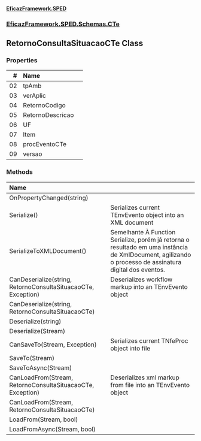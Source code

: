 #### [EficazFramework.SPED](EficazFrameworkSPED.md 'EficazFramework SPED')
### [EficazFramework.SPED.Schemas.CTe](EficazFramework.SPED.Schemas.CTe.md 'EficazFramework.SPED.Schemas.CTe')

## RetornoConsultaSituacaoCTe Class
### Properties

| # | Name | |
| ---: | :--- | :--- |
| 02 | tpAmb |  |
| 03 | verAplic |  |
| 04 | RetornoCodigo |  |
| 05 | RetornoDescricao |  |
| 06 | UF |  |
| 07 | Item |  |
| 08 | procEventoCTe |  |
| 09 | versao |  |
### Methods

| Name | |
| :--- | :--- |
| OnPropertyChanged(string) |  |
| Serialize() | Serializes current TEnvEvento object into an XML document |
| SerializeToXMLDocument() | Semelhante À Function Serialize, porém já retorna o resultado            em uma instância de XmlDocument, agilizando o processo de assinatura            digital dos eventos. |
| CanDeserialize(string, RetornoConsultaSituacaoCTe, Exception) | Deserializes workflow markup into an TEnvEvento object |
| CanDeserialize(string, RetornoConsultaSituacaoCTe) |  |
| Deserialize(string) |  |
| Deserialize(Stream) |  |
| CanSaveTo(Stream, Exception) | Serializes current TNfeProc object into file |
| SaveTo(Stream) |  |
| SaveToAsync(Stream) |  |
| CanLoadFrom(Stream, RetornoConsultaSituacaoCTe, Exception) | Deserializes xml markup from file into an TEnvEvento object |
| CanLoadFrom(Stream, RetornoConsultaSituacaoCTe) |  |
| LoadFrom(Stream, bool) |  |
| LoadFromAsync(Stream, bool) |  |
